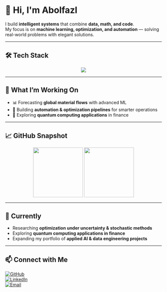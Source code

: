 # 👋 Hi, I'm Abolfazl
I build **intelligent systems** that combine **data, math, and code**.  
My focus is on **machine learning, optimization, and automation** — solving real-world problems with elegant solutions.  

---

## 🛠️ Tech Stack  
<p align="center">
  <img src="https://skillicons.dev/icons?i=python,cpp,git,docker,linux,pytorch,tensorflow,sklearn,postgresql" />
</p>

---

## 🚀 What I’m Working On  
- 📊 Forecasting **global material flows** with advanced ML  
- 🤖 Building **automation & optimization pipelines** for smarter operations  
- 🧩 Exploring **quantum computing applications** in finance  

---

## 📈 GitHub Snapshot  
<p align="center">
  <img src="https://github-readme-stats.vercel.app/api?username=MitsuPishi&show_icons=true&theme=tokyonight&hide_border=true" height="160"/>  
  <img src="https://github-readme-streak-stats.herokuapp.com?user=MitsuPishi&theme=tokyonight&hide_border=true" height="160"/>  
</p>

---

## 🌱 Currently  
- Researching **optimization under uncertainty & stochastic methods**  
- Exploring **quantum computing applications in finance**  
- Expanding my portfolio of **applied AI & data engineering projects**

---

## 📫 Connect with Me  
[![GitHub](https://img.shields.io/badge/GitHub-000?style=for-the-badge&logo=github&logoColor=white)](https://github.com/MitsuPishi)  
[![LinkedIn](https://img.shields.io/badge/LinkedIn-0A66C2?style=for-the-badge&logo=linkedin&logoColor=white)](https://www.linkedin.com/in/abolfazl-ansari-a6b7782aa/)  
[![Email](https://img.shields.io/badge/Email-D14836?style=for-the-badge&logo=gmail&logoColor=white)](mailto:abolfazlansari8484@gmail.com)  
